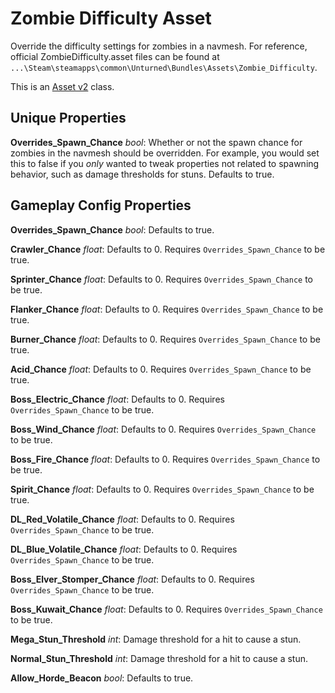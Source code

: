 Zombie Difficulty Asset
=======================

Override the difficulty settings for zombies in a navmesh. For reference, official ZombieDifficulty.asset files can be found at `...\Steam\steamapps\common\Unturned\Bundles\Assets\Zombie_Difficulty`.

This is an [Asset v2](AssetsV2.md) class.

Unique Properties
-----------------

**Overrides_Spawn_Chance** *bool*: Whether or not the spawn chance for zombies in the navmesh should be overridden. For example, you would set this to false if you *only* wanted to tweak properties not related to spawning behavior, such as damage thresholds for stuns. Defaults to true.

Gameplay Config Properties
--------------------------

**Overrides_Spawn_Chance** *bool*: Defaults to true.

**Crawler_Chance** *float*: Defaults to 0. Requires `Overrides_Spawn_Chance` to be true.

**Sprinter_Chance** *float*: Defaults to 0. Requires `Overrides_Spawn_Chance` to be true.

**Flanker_Chance** *float*: Defaults to 0. Requires `Overrides_Spawn_Chance` to be true.

**Burner_Chance** *float*: Defaults to 0. Requires `Overrides_Spawn_Chance` to be true.

**Acid_Chance** *float*: Defaults to 0. Requires `Overrides_Spawn_Chance` to be true.

**Boss_Electric_Chance** *float*: Defaults to 0. Requires `Overrides_Spawn_Chance` to be true.

**Boss_Wind_Chance** *float*: Defaults to 0. Requires `Overrides_Spawn_Chance` to be true.

**Boss_Fire_Chance** *float*: Defaults to 0. Requires `Overrides_Spawn_Chance` to be true.

**Spirit_Chance** *float*: Defaults to 0. Requires `Overrides_Spawn_Chance` to be true.

**DL_Red_Volatile_Chance** *float*: Defaults to 0. Requires `Overrides_Spawn_Chance` to be true.

**DL_Blue_Volatile_Chance** *float*: Defaults to 0. Requires `Overrides_Spawn_Chance` to be true.

**Boss_Elver_Stomper_Chance** *float*: Defaults to 0. Requires `Overrides_Spawn_Chance` to be true.

**Boss_Kuwait_Chance** *float*: Defaults to 0. Requires `Overrides_Spawn_Chance` to be true.

**Mega_Stun_Threshold** *int*: Damage threshold for a hit to cause a stun.

**Normal_Stun_Threshold** *int*: Damage threshold for a hit to cause a stun.

**Allow_Horde_Beacon** *bool*: Defaults to true.
